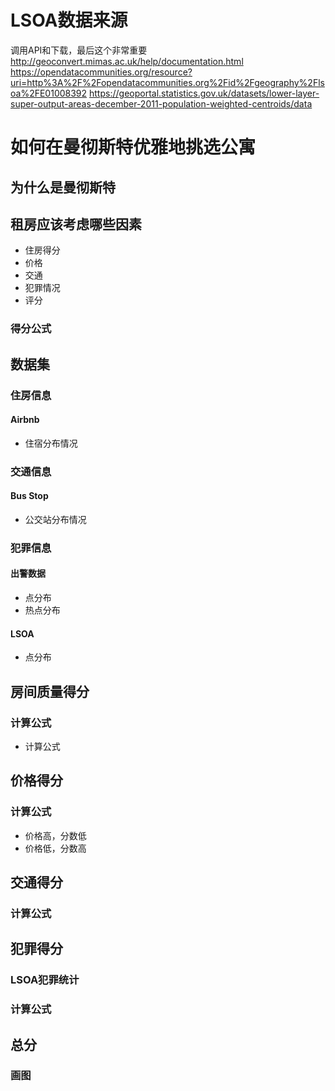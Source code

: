 # LSOA数据来源
调用API和下载，最后这个非常重要
http://geoconvert.mimas.ac.uk/help/documentation.html
https://opendatacommunities.org/resource?uri=http%3A%2F%2Fopendatacommunities.org%2Fid%2Fgeography%2Flsoa%2FE01008392
https://geoportal.statistics.gov.uk/datasets/lower-layer-super-output-areas-december-2011-population-weighted-centroids/data

# 如何在曼彻斯特优雅地挑选公寓
## 为什么是曼彻斯特
## 租房应该考虑哪些因素
- 住房得分
- 价格 
- 交通 
- 犯罪情况 
- 评分
### 得分公式
## 数据集
### 住房信息
#### Airbnb
- 住宿分布情况
### 交通信息
#### Bus Stop
- 公交站分布情况
### 犯罪信息
#### 出警数据
- 点分布
- 热点分布 
#### LSOA
- 点分布
## 房间质量得分
### 计算公式
- 计算公式
## 价格得分
### 计算公式
- 价格高，分数低
- 价格低，分数高
## 交通得分
### 计算公式
## 犯罪得分
### LSOA犯罪统计
### 计算公式
## 总分
### 画图